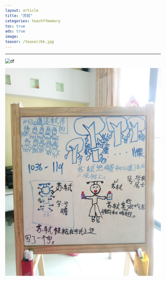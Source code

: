 ```yaml
---
layout: article
title: "苏轼"
categories: teachffmemory
toc: true
ads: true
image:
teaser: /teaser/bk.jpg
---
```


---



![df](https://github.com/storage201608/storage/blob/master/myhome2016/_posts/teachffmemory/2016-09-17-20160917174840teachffmemory.md/IMG_20160917_174702.jpg?raw=true)

![df](https://github.com/storage201608/storage/blob/master/myhome2016/_posts/teachffmemory/2016-09-17-20160917174840teachffmemory.md/IMG_20160917_133836.jpg?raw=true)

